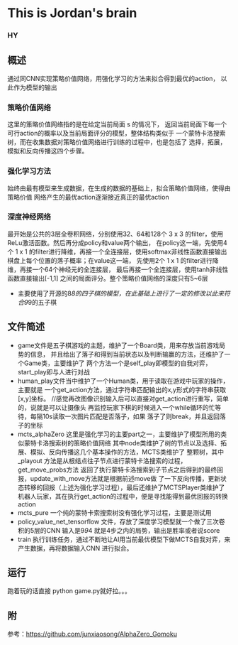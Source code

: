 # This is Jordan's brain
### HY
## 概述
通过同CNN实现策略价值网络，用强化学习的方法来拟合得到最优的action，
以此作为模型的输出

### 策略价值网络
这里的策略价值网络指的是在给定当前局面 s 的情况下，
返回当前局面下每一个可行action的概率以及当前局面评分的模型，整体结构类似于
一个蒙特卡洛搜索树，而在收集数据对策略价值网络进行训练的过程中，也是包括了
选择，拓展，模拟和反向传播这四个步骤。

### 强化学习方法
始终由最有模型来生成数据，在生成的数据的基础上，拟合策略价值网络，使得由策略价值
网络产生的最优action逐渐接近真正的最优action

### 深度神经网络
最开始是公共的3层全卷积网络，分别使用32、64和128个 3 x 3 的filter，使用ReLu激活函数。然后再分成policy和value两个输出，
在policy这一端，先使用4个 1 x 1 的filter进行降维，再接一个全连接层，使用softmax非线性函数直接输出棋盘上每个位置的落子概率；在value这一端，
先使用2个 1 x 1 的filter进行降维，再接一个64个神经元的全连接层，
最后再接一个全连接层，使用tanh非线性函数直接输出[-1,1] 之间的局面评分。整个策略价值网络的深度只有5~6层

- 主要使用了开源的8*8的四子棋的模型，在此基础上进行了一定的修改以此来符合9*9的五子棋
## 文件简述

- game文件是五子棋游戏的主题，维护了一个Board类，用来存放当前游戏局势的信息，
并且给出了落子和得到当前状态以及判断输赢的方法，还维护了一个Game类，主要维护了
两个方法一个是self_play即模型的自我对弈，start_play即与人进行对战
- human_play文件当中维护了一个Human类，用于读取在游戏中玩家的操作，主要就是
一个get_action方法，通过字符串匹配输出的x,y形式的字符串获取[x,y]坐标。
//感觉再改图像识别输入后可以直接对get_action进行重写，简单的，说就是可以让摄像头
再监控玩家下棋的时候进入一个while循环的忙等待，每隔10s读取一次图片匹配是否落子，如果
落子了则break，并且返回落子的坐标
- mcts_alphaZero 这里是强化学习的主要part之一，主要维护了模型所用的类似蒙特卡洛搜索树的策略价值网络
其中node类维护了树的节点以及选择、拓展、模拟、反向传播这几个基本操作的方法，MCTS类维护了
整颗树，其中_playout 方法是从根结点往子节点进行蒙特卡洛搜索的过程，get_move_probs方法
返回了执行蒙特卡洛搜索到子节点之后得到的最终回报，update_with_move方法就是根据前述move做
了一下反向传播，更新状态转移的回报（上述为强化学习过程），最后还维护了MCTSPlayer类维护了
机器人玩家，其在执行get_action的过程中，便是寻找能得到最优回报的转换action
- mcts_pure 一个纯的蒙特卡索搜索树没有强化学习过程，主要是测试用
- policy_value_net_tensorflow 文件，存放了深度学习模型就一个做了三次卷积的5层的CNN
输入是9*9*4 就是4步之内的局势，输出是胜率或者说score
- train 执行训练任务，通过不断地让AI用当前最优模型下做MCTS自我对弈，来产生数据，再将数据输入CNN
进行拟合。
## 运行

跑着玩的话直接 python game.py就好拉。。。


## 附

参考：https://github.com/junxiaosong/AlphaZero_Gomoku
